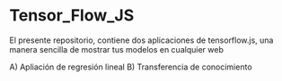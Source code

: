 # Tensor_Flow_JS

El presente repositorio, contiene dos aplicaciones de tensorflow.js, una manera sencilla de mostrar tus modelos en cualquier web

A) Apliación de regresión lineal 
B) Transferencia de conocimiento

